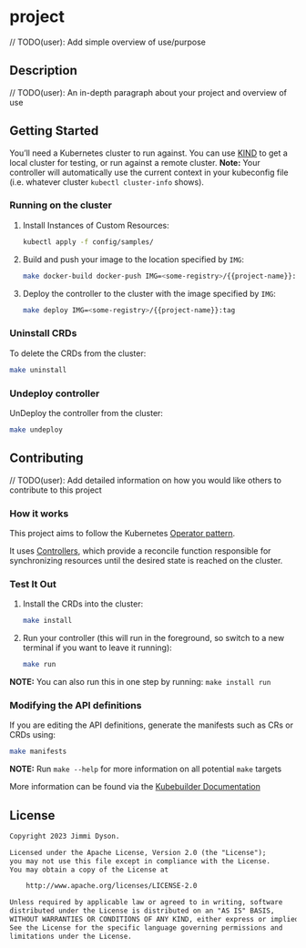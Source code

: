 <!--
 Copyright 2023 Jimmi Dyson.
 SPDX-License-Identifier: Apache-2.0
 -->

# project

// TODO(user): Add simple overview of use/purpose

## Description

// TODO(user): An in-depth paragraph about your project and overview of use

## Getting Started

You’ll need a Kubernetes cluster to run against. You can use [KIND](https://sigs.k8s.io/kind) to get a local cluster for
testing, or run against a remote cluster. **Note:** Your controller will automatically use the current context in your
kubeconfig file (i.e. whatever cluster `kubectl cluster-info` shows).

### Running on the cluster

1.  Install Instances of Custom Resources:

    ```sh
    kubectl apply -f config/samples/
    ```

2.  Build and push your image to the location specified by `IMG`:

    ```sh
    make docker-build docker-push IMG=<some-registry>/{{project-name}}:tag
    ```

3.  Deploy the controller to the cluster with the image specified by `IMG`:

    ```sh
    make deploy IMG=<some-registry>/{{project-name}}:tag
    ```

### Uninstall CRDs

To delete the CRDs from the cluster:

```sh
make uninstall
```

### Undeploy controller

UnDeploy the controller from the cluster:

```sh
make undeploy
```

## Contributing

// TODO(user): Add detailed information on how you would like others to contribute to this project

### How it works

This project aims to follow the Kubernetes [Operator
pattern](https://kubernetes.io/docs/concepts/extend-kubernetes/operator/).

It uses [Controllers](https://kubernetes.io/docs/concepts/architecture/controller/), which provide a reconcile function
responsible for synchronizing resources until the desired state is reached on the cluster.

### Test It Out

1.  Install the CRDs into the cluster:

    ```sh
    make install
    ```

2.  Run your controller (this will run in the foreground, so switch to a new terminal if you want to leave it running):

    ```sh
    make run
    ```

**NOTE:** You can also run this in one step by running: `make install run`

### Modifying the API definitions

If you are editing the API definitions, generate the manifests such as CRs or CRDs using:

```sh
make manifests
```

**NOTE:** Run `make --help` for more information on all potential `make` targets

More information can be found via the [Kubebuilder Documentation](https://book.kubebuilder.io/introduction.html)

## License

```txt
Copyright 2023 Jimmi Dyson.

Licensed under the Apache License, Version 2.0 (the "License");
you may not use this file except in compliance with the License.
You may obtain a copy of the License at

    http://www.apache.org/licenses/LICENSE-2.0

Unless required by applicable law or agreed to in writing, software
distributed under the License is distributed on an "AS IS" BASIS,
WITHOUT WARRANTIES OR CONDITIONS OF ANY KIND, either express or implied.
See the License for the specific language governing permissions and
limitations under the License.
```

